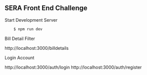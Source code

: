 ## SERA Front End Challenge

Start Development Server

```javascript
    $ npm run dev
```

Bill Detail Filter

http://localhost:3000/billdetails

Login Account

http://localhost:3000/auth/login
http://localhost:3000/auth/register
